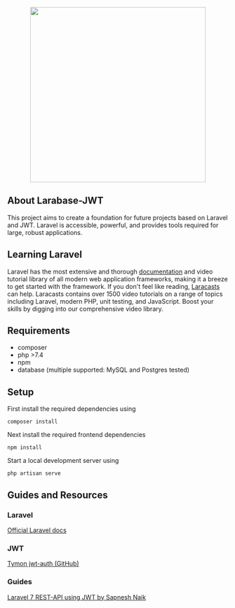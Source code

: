 <p align="center"><img src="https://res.cloudinary.com/dtfbvvkyp/image/upload/v1566331377/laravel-logolockup-cmyk-red.svg" width="400"></p>

## About Larabase-JWT

This project aims to create a foundation for future projects based on Laravel and JWT.
Laravel is accessible, powerful, and provides tools required for large, robust applications.

## Learning Laravel

Laravel has the most extensive and thorough [documentation](https://laravel.com/docs) and video tutorial library of all modern web application frameworks, making it a breeze to get started with the framework. 
If you don't feel like reading, [Laracasts](https://laracasts.com) can help. Laracasts contains over 1500 video tutorials on a range of topics including Laravel, modern PHP, unit testing, and JavaScript. Boost your skills by digging into our comprehensive video library.

## Requirements
* composer
* php >7.4
* npm
* database (multiple supported: MySQL and Postgres tested)

## Setup

First install the required dependencies using
```
composer install
```

Next install the required frontend dependencies
```
npm install
```

Start a local development server using
```
php artisan serve
```

## Guides and Resources

### Laravel

[Official Laravel docs](https://laravel.com/docs/7.x)
### JWT

[Tymon jwt-auth (GitHub)](https://github.com/tymondesigns/jwt-auth)

### Guides
[Laravel 7 REST-API using JWT by Sapnesh Naik](https://codezen.io/laravel-7-rest-api-using-jwt-authentication/)
